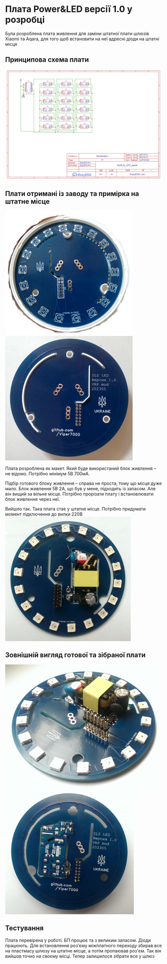 # Плата Power&LED версії 1.0 у розробці

Була розроблена плата живлення для заміни штатної плати шлюзів Xiaomi та Aqara, для того щоб встановити на неї адресні діоди на штатні місця

## Принципова схема плати
![схема](img/SCH_LED.png)

## Плати отримані із заводу та примірка на штатне місце
<img src="img/LED1.jpg" style="height:400px;"> <img src="img/LED2.jpg" style="height:400px;">

Плата розроблена як макет. Який буде використаний блок живлення – не відомо. Потрібно мінімум 5В 700мА.

Підбір готового блоку живлення – справа не проста, тому що місця дуже мало. Блок живлення 5В 2А, що був у мене, підходить із запасом. Але він вищий за вільне місце. Потрібно прорізати плату і встановлювати блок живлення через неї.

Вийшло так. Така плата стає у штатне місце. Потрібно придумати момент підключення до вилки 220В
<img src="img/LED3.jpg" style="height:400px;">

## Зовнішній вигляд готової та зібраної плати
<img src="img/LED4.jpg" style="height:400px;"> <img src="img/LED5.jpg" style="height:400px;">

## Тестування
Плата перевірена у роботі. БП процює та з великим запасом. Діоди працюють. Для встановлення роз'єму міжплатного переходу збирав все на пластмасу шлюзу на штатне місце, а потім пропаював роз'єм. Так він вийшов точно на своєму місці. Тепер залишилося зібрати все у шлюз
